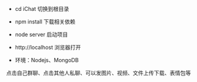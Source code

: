 * cd iChat      切换到根目录
* npm install  下载相关依赖
* node server  启动项目
* http://localhost  浏览器打开

*  环境：Nodejs、MongoDB

点击自己群聊、点击其他人私聊、可以发图片、视频、文件上传下载、表情包等
